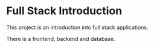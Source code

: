 # Full Stack Introduction

This project is an introduction into full stack applications.

There is a frontend, backend and database.